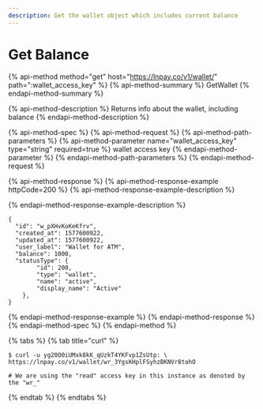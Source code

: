 ```yaml
---
description: Get the wallet object which includes current balance
---
```


# Get Balance

{% api-method method="get" host="https://lnpay.co/v1/wallet/" path=":wallet\_access\_key" %}
{% api-method-summary %}
GetWallet
{% endapi-method-summary %}

{% api-method-description %}
Returns info about the wallet, including balance
{% endapi-method-description %}

{% api-method-spec %}
{% api-method-request %}
{% api-method-path-parameters %}
{% api-method-parameter name="wallet\_access\_key" type="string" required=true %}
wallet access key
{% endapi-method-parameter %}
{% endapi-method-path-parameters %}
{% endapi-method-request %}

{% api-method-response %}
{% api-method-response-example httpCode=200 %}
{% api-method-response-example-description %}

{% endapi-method-response-example-description %}

```
{
  "id": "w_pXHvKoKeKfrv",
  "created_at": 1577600922,
  "updated_at": 1577600922,
  "user_label": "Wallet for ATM",
  "balance": 1000,
  "statusType": {
        "id": 200,
        "type": "wallet",
        "name": "active",
        "display_name": "Active"
    },
}
```
{% endapi-method-response-example %}
{% endapi-method-response %}
{% endapi-method-spec %}
{% endapi-method %}

{% tabs %}
{% tab title="curl" %}
```text
$ curl -u yg20O0iUMxk8kK_qUzkT4YKFvp1ZsUtp: \
https://lnpay.co/v1/wallet/wr_3YgsKHplFSyhzBKNVr8tohO

# We are using the "read" access key in this instance as denoted by the "wr_"
```
{% endtab %}
{% endtabs %}



